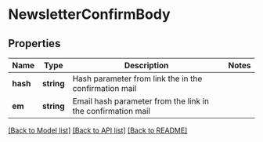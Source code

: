# NewsletterConfirmBody

## Properties
Name | Type | Description | Notes
------------ | ------------- | ------------- | -------------
**hash** | **string** | Hash parameter from link the in the confirmation mail | 
**em** | **string** | Email hash parameter from the link in the confirmation mail | 

[[Back to Model list]](../../README.md#documentation-for-models) [[Back to API list]](../../README.md#documentation-for-api-endpoints) [[Back to README]](../../README.md)

